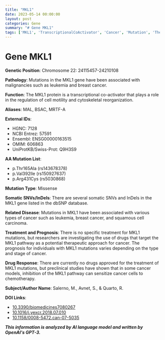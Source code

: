 ```yaml
---
title: "MKL1"
date: 2023-05-14 00:00:00
layout: post
categories: Gene
summary: "# Gene MKL1"
tags: ['MKL1', 'TranscriptionalCoActivator', 'Cancer', 'Mutation', 'TherapeuticApproach', 'DrugResponse', 'Prognosis', 'CellMotility']
---
```


# Gene MKL1

**Genetic Position**: Chromosome 22: 24115457-24210108

**Pathology**: Mutations in the MKL1 gene have been associated with malignancies such as leukemia and breast cancer.

**Function**: The MKL1 protein is a transcriptional co-activator that plays a role in the regulation of cell motility and cytoskeletal reorganization.

**Aliases**: MAL, BSAC, MRTF-A

**External IDs**: 
- HGNC: 7128 
- NCBI Entrez: 57591 
- Ensembl: ENSG00000163515 
- OMIM: 606863 
- UniProtKB/Swiss-Prot: Q9H3S9

**AA Mutation List**: 
- p.Thr165Ala (rs143678378) 
- p.Val392Ile (rs150927637)
- p.Arg431Cys (rs5030868)

**Mutation Type**: Missense

**Somatic SNVs/InDels**: There are several somatic SNVs and InDels in the MKL1 gene listed in the dbSNP database.

**Related Disease**: Mutations in MKL1 have been associated with various types of cancer such as leukemia, breast cancer, and squamous cell carcinoma.

**Treatment and Prognosis**: There is no specific treatment for MKL1 mutations, but researchers are investigating the use of drugs that target the MKL1 pathway as a potential therapeutic approach for cancer. The prognosis for individuals with MKL1 mutations varies depending on the type and stage of cancer.

**Drug Response**: There are currently no drugs approved for the treatment of MKL1 mutations, but preclinical studies have shown that in some cancer models, inhibition of the MKL1 pathway can sensitize cancer cells to chemotherapy.

**Subject/Author Name**: Salerno, M., Avnet, S., & Quarto, R.

**DOI Links**:
- [10.3390/biomedicines7080267](https://doi.org/10.3390/biomedicines7080267)
- [10.1016/j.yexcr.2018.07.010](https://doi.org/10.1016/j.yexcr.2018.07.010)
- [10.1158/0008-5472.can-07-5035](https://doi.org/10.1158/0008-5472.can-07-5035)

**_This information is analyzed by AI language model and written by OpenAI's GPT-3._**